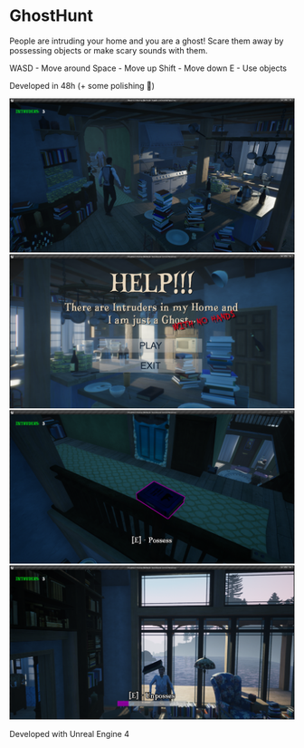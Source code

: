 # GhostHunt

People are intruding your home and you are a ghost!
Scare them away by possessing objects or make scary sounds with them.

WASD - Move around
Space - Move up
Shift - Move down
E - Use objects

Developed in 48h (+ some polishing :see_no_evil:)

![Screenshot1](GH-1.png)
![Screenshot2](GH-2.png)
![Screenshot3](GH-3.png)
![Screenshot4](GH-4.png)

Developed with Unreal Engine 4
